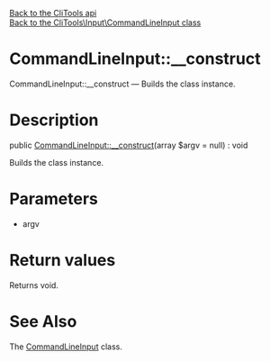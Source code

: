 [Back to the CliTools api](https://github.com/lingtalfi/CliTools/blob/master/doc/api/CliTools.md)<br>
[Back to the CliTools\Input\CommandLineInput class](https://github.com/lingtalfi/CliTools/blob/master/doc/api/CliTools/Input/CommandLineInput.md)


CommandLineInput::__construct
================



CommandLineInput::__construct — Builds the class instance.




Description
================


public [CommandLineInput::__construct](https://github.com/lingtalfi/CliTools/blob/master/doc/api/CliTools/Input/CommandLineInput/__construct.md)(array $argv = null) : void




Builds the class instance.




Parameters
================


- argv

    


Return values
================

Returns void.







See Also
================

The [CommandLineInput](https://github.com/lingtalfi/CliTools/blob/master/doc/api/CliTools/Input/CommandLineInput.md) class.
